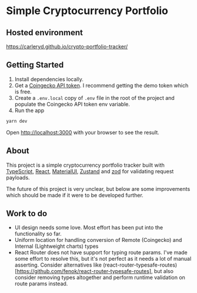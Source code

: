 # Simple Cryptocurrency Portfolio

## Hosted environment

https://carleryd.github.io/crypto-portfolio-tracker/

## Getting Started

1. Install dependencies locally.
2. Get a [Coingecko API token](https://www.coingecko.com/en/api). I recommend getting the demo token which is free.
3. Create a `.env.local` copy of `.env` file in the root of the project and populate the Coingecko API token env variable.
4. Run the app

```bash
yarn dev
```

Open [http://localhost:3000](http://localhost:3000) with your browser to see the result.

## About

This project is a simple cryptocurrency portfolio tracker built with [TypeScript](https://www.typescriptlang.org/), [React](https://react.dev/), [MaterialUI](https://mui.com/material-ui/), [Zustand](https://github.com/pmndrs/zustand) and [zod](https://zod.dev/) for validating request payloads.

The future of this project is very unclear, but below are some improvements which should be made if it were to be developed further.

## Work to do

- UI design needs some love. Most effort has been put into the functionality so far.
- Uniform location for handling conversion of Remote (Coingecko) and Internal (Lightweight charts) types
- React Router does not have support for typing route params. I've made some effort to resolve this, but it's not perfect as it needs a lot of manual asserting. Consider alternatives like (react-router-typesafe-routes)[https://github.com/fenok/react-router-typesafe-routes], but also consider removing types altogether and perform runtime validation on route params instead.
